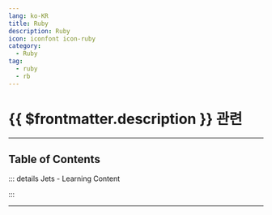 ```yaml
---
lang: ko-KR
title: Ruby
description: Ruby
icon: iconfont icon-ruby
category:
  - Ruby
tag:
  - ruby
  - rb
---
```


# {{ $frontmatter.description }} 관련


<ShieldsGroup logos="youtube,ruby"/>

---

## Table of Contents

::: details Jets - Learning Content

<ToCLocal basePath="/ruby/rubyonjets-learning-content" />

:::

---
